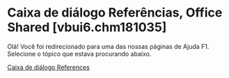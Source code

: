 
# Caixa de diálogo Referências, Office Shared [vbui6.chm181035]

Olá! Você foi redirecionado para uma das nossas páginas de Ajuda F1. Selecione o tópico que estava procurando abaixo.

[Caixa de diálogo References](http://msdn.microsoft.com/library/0fe6d98f-b047-a0c4-9451-e1821ad3a05a%28Office.15%29.aspx)
